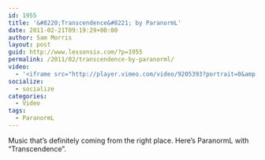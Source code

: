 ```yaml
---
id: 1955
title: '&#8220;Transcendence&#8221; by ParanormL'
date: 2011-02-21T09:19:29+00:00
author: Sam Morris
layout: post
guid: http://www.lessonsix.com/?p=1955
permalink: /2011/02/transcendence-by-paranorml/
video:
  - '<iframe src="http://player.vimeo.com/video/9205393?portrait=0&amp;color=009aff" width="540" height="304" frameborder="0"></iframe>'
socialize:
  - socialize
categories:
  - Video
tags:
  - ParanormL
---
```

Music that&#8217;s definitely coming from the right place. Here&#8217;s ParanormL with &#8220;Transcendence&#8221;.